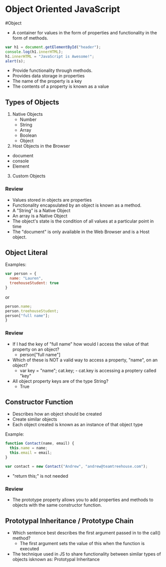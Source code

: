 Object Oriented JavaScript
======
#Object
* A container for values in the form of properties and functionality in the form of methods.
```javascript
var h1 = document.getElementById("header");
console.log(h1.innerHTML);
h1.innerHTML = "JavaScript is Awesome!";
alert(s);
```
* Provide functionality through methods.
* Provides data storage in properties
* The name of the property is a key
* The contents of a property is known as a value

## Types of Objects
1. Native Objects
   * Number
   * String
   * Array
   * Boolean
   * Object
2. Host Objects in the Browser
  * document
  * console
  * Element
3. Custom Objects

### Review
* Values stored in objects are properties
* Functionality encapsulated by an object is known as a method.
* A "String" is a Native Object
* An array is a Native Object
* The object's state is the condition of all values at a particular point in time
* The "document" is only available in the Web Browser and is a Host object.

## Object Literal
Examples:
```javascript
var person = {
  name: "Lauren",
  treehouseStudent: true
}
```
or
```javascript
person.name;
person.treehouseStudent;
person["full name"];
}
```
### Review
* If I had the key of "full name" how would I access the value of that property on an object?
  * person["full name"]
* Which of these is NOT a valid way to access a property, "name", on an object?
  * var key = "name"; cat.key; - cat.key is accessing a proptery called "key"
* All object property keys are of the type String?
  * True

## Constructor Function
* Describes how an object should be created
* Create similar objects
* Each object created is known as an instance of that object type

Example:
```javascript
function Contact(name, email) {
  this.name = name;
  this.email = email;
}

var contact = new Contact("Andrew", "andrew@teamtreehouse.com");
```

* "return this;" is not needed

### Review
* The prototype property allows you to add properties and methods to objects with the same constructor function.

## Prototypal Inheritance / Prototype Chain
* Which sentence best describes the first argument passed in to the call() method?
  * The first argument sets the value of this when the function is executed
* The technique used in JS to share functionality between similar types of objects isknown as: Prototypal Inheritance
